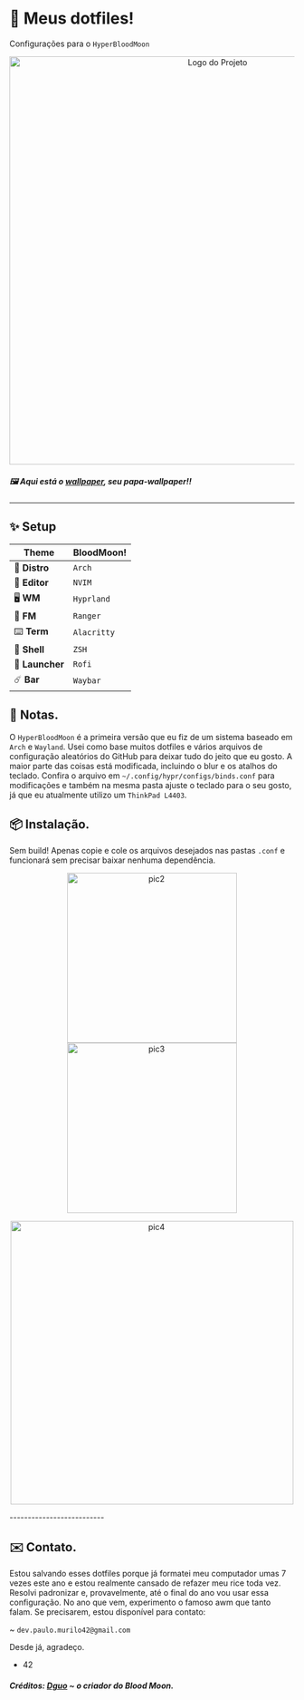 # 🌙 Meus dotfiles!
Configurações para o `HyperBloodMoon`
<p align="center">
  <img src="https://i.imgur.com/sdXg7ii.jpeg" alt="Logo do Projeto" width="720"/>
</p>

##### 🖼️ Aqui está o [wallpaper](https://i.imgur.com/pVGGKjE.png), seu papa-wallpaper!!

---

## ✨ Setup

| **Theme**    | BloodMoon!          |
|--------------|---------------------|
| 🐧 **Distro**    | `Arch`           |
| 📝 **Editor**    | `NVIM`           |
| 🖥️ **WM**        | `Hyprland`      |
| 📂 **FM**        | `Ranger`         |
| ⌨️ **Term**      | `Alacritty`     |
| 🌟 **Shell**     | `ZSH`            |
| 🚀 **Launcher**  | `Rofi`           |
| ☄️ **Bar**       | `Waybar`         |


## 📝 Notas.

O `HyperBloodMoon` é a primeira versão que eu fiz de um sistema baseado em `Arch` e `Wayland`. Usei como base muitos dotfiles e vários arquivos de configuração aleatórios do GitHub para deixar tudo do jeito que eu gosto. A maior parte das coisas está modificada, incluindo o blur e os atalhos do teclado. Confira o arquivo em `~/.config/hypr/configs/binds.conf` para modificações e também na mesma pasta ajuste o teclado para o seu gosto, já que eu atualmente utilizo um `ThinkPad L4403`.

## 📦 Instalação.

Sem build! Apenas copie e cole os arquivos desejados nas pastas `.conf` e funcionará sem precisar baixar nenhuma dependência.

<p align="center">
  <img src="https://i.imgur.com/4vxcQYs.jpeg" alt="pic2" width="300"/>
  <img src="https://i.imgur.com/GZPvN7w.jpeg" alt="pic3" width="300"/>
</p>
<p align="center">
  <img src="https://i.imgur.com/tRhxHEP.jpeg" alt="pic4" width="500"/>
</p>
--------------------------

## ✉️ Contato.

Estou salvando esses dotfiles porque já formatei meu computador umas 7 vezes este ano e estou realmente cansado de refazer meu rice toda vez. Resolvi padronizar e, provavelmente, até o final do ano vou usar essa configuração. No ano que vem, experimento o famoso awm que tanto falam. Se precisarem, estou disponível para contato:

~ `dev.paulo.murilo42@gmail.com`

Desde já, agradeço.  
- 42

##### Créditos: [Dguo](https://github.com/dguo) ~ o criador do Blood Moon.
